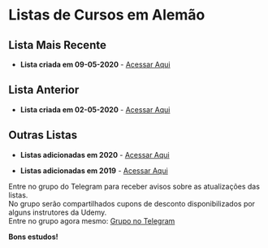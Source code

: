 # Listas de Cursos em Alemão

## Lista Mais Recente

  - **Lista criada em 09-05-2020** - [Acessar Aqui](https://github.com/ProgramacaoPratica/CursosUdemy/blob/master/Cursos%20em%20Alem%C3%A3o/2020/Listas/18%20-%20Lista%20-%2009-05-2020.md)
  
## Lista Anterior

  - **Lista criada em 02-05-2020** - [Acessar Aqui](https://github.com/ProgramacaoPratica/CursosUdemy/blob/master/Cursos%20em%20Alem%C3%A3o/2020/Listas/17%20-%20Lista%20-%2002-05-2020.md)
  
## Outras Listas

  - **Listas adicionadas em 2020** - [Acessar Aqui](https://github.com/ProgramacaoPratica/CursosUdemy/tree/master/Cursos%20em%20Alem%C3%A3o/2020)  

  - **Listas adicionadas em 2019** - [Acessar Aqui](https://github.com/ProgramacaoPratica/CursosUdemy/tree/master/Cursos%20em%20Alem%C3%A3o/2019)  

  
Entre no grupo do Telegram para receber avisos sobre as atualizações das listas.  
No grupo serão compartilhados cupons de desconto disponibilizados por alguns instrutores da Udemy.  
Entre no grupo agora mesmo: [Grupo no Telegram](http://bit.ly/2UvKbVX)

**Bons estudos!**
